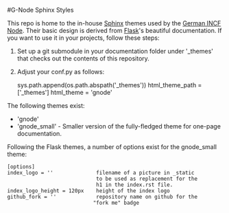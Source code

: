 #G-Node Sphinx Styles

This repo is home to the in-house [Sphinx](http://sphinx.pocoo.org) themes used by the [German INCF Node](http://www.g-node.org). Their basic design is derived from [Flask](http://flask.pocoo.org)'s beautiful documentation. If you want to use it in your projects, follow these steps:

1. Set up a git submodule in your documentation folder under '_themes' that
   checks out the contents of this repository.
   
2. Adjust your conf.py as follows:

    sys.path.append(os.path.abspath('_themes'))
    html_theme_path = ['_themes']
    html_theme = 'gnode'

The following themes exist:

- 'gnode'
- 'gnode_small' - Smaller version of the fully-fledged theme for one-page documentation.

Following the Flask themes, a number of options exist for the gnode_small theme:

    [options]
    index_logo = ''              filename of a picture in _static
                                 to be used as replacement for the
                                 h1 in the index.rst file.
    index_logo_height = 120px    height of the index logo
    github_fork = ''             repository name on github for the
                                "fork me" badge